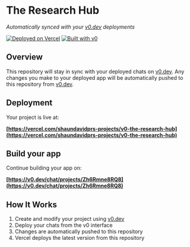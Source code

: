 # The Research Hub

*Automatically synced with your [v0.dev](https://v0.dev) deployments*

[![Deployed on Vercel](https://img.shields.io/badge/Deployed%20on-Vercel-black?style=for-the-badge&logo=vercel)](https://vercel.com/shaundavidprs-projects/v0-the-research-hub)
[![Built with v0](https://img.shields.io/badge/Built%20with-v0.dev-black?style=for-the-badge)](https://v0.dev/chat/projects/Zh6Rmne8RQ8)

## Overview

This repository will stay in sync with your deployed chats on [v0.dev](https://v0.dev).
Any changes you make to your deployed app will be automatically pushed to this repository from [v0.dev](https://v0.dev).

## Deployment

Your project is live at:

**[https://vercel.com/shaundavidprs-projects/v0-the-research-hub](https://vercel.com/shaundavidprs-projects/v0-the-research-hub)**

## Build your app

Continue building your app on:

**[https://v0.dev/chat/projects/Zh6Rmne8RQ8](https://v0.dev/chat/projects/Zh6Rmne8RQ8)**

## How It Works

1. Create and modify your project using [v0.dev](https://v0.dev)
2. Deploy your chats from the v0 interface
3. Changes are automatically pushed to this repository
4. Vercel deploys the latest version from this repository